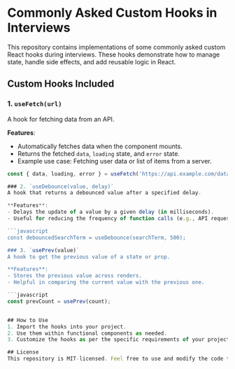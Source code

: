 # Commonly Asked Custom Hooks in Interviews

This repository contains implementations of some commonly asked custom React hooks during interviews. These hooks demonstrate how to manage state, handle side effects, and add reusable logic in React.

## Custom Hooks Included

### 1. `useFetch(url)`
A hook for fetching data from an API.

**Features**:
- Automatically fetches data when the component mounts.
- Returns the fetched `data`, `loading` state, and `error` state.
- Example use case: Fetching user data or list of items from a server.

```javascript
const { data, loading, error } = useFetch('https://api.example.com/data');

### 2. `useDebounce(value, delay)`
A hook that returns a debounced value after a specified delay.

**Features**:
- Delays the update of a value by a given delay (in milliseconds).
- Useful for reducing the frequency of function calls (e.g., API requests) during rapid changes (like typing).

```javascript
const debouncedSearchTerm = useDebounce(searchTerm, 500);

### 3. `usePrev(value)`
A hook to get the previous value of a state or prop.

**Features**:
- Stores the previous value across renders.
- Helpful in comparing the current value with the previous one.

```javascript
const prevCount = usePrev(count);


## How to Use
1. Import the hooks into your project.
2. Use them within functional components as needed.
3. Customize the hooks as per the specific requirements of your project or interview scenario.

## License
This repository is MIT-licensed. Feel free to use and modify the code for educational or professional purposes.
